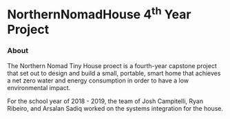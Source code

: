 # NorthernNomadHouse 4<sup>th</sup> Year Project #

<h3>About</h3>
The Northern Nomad Tiny House proect is a fourth-year capstone project that set out to design and build a small, portable, smart home that achieves a net zero water and energy consumption in  order to have a low environmental impact. 

For the school year of 2018 - 2019, the team of Josh Campitelli, Ryan Ribeiro, and Arsalan Sadiq worked on the systems integration for the house.
